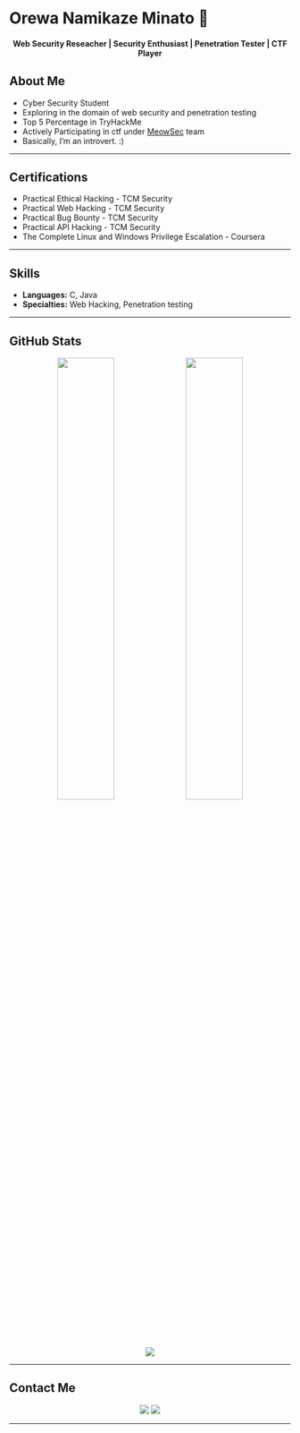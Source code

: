 # Orewa Namikaze Minato 👋

<h4 align="center">Web Security Reseacher | Security Enthusiast | Penetration Tester | CTF Player</h4>  



##  About Me

- Cyber Security Student
- Exploring in the domain of web security and penetration testing
- Top 5 Percentage in TryHackMe
- Actively Participating in ctf under [MeowSec](https://ctftime.org/team/283236) team
- Basically, I’m an introvert. :)

---

## Certifications

- Practical Ethical Hacking - TCM Security
- Practical Web Hacking - TCM Security
- Practical Bug Bounty - TCM Security
- Practical API Hacking - TCM Security
- The Complete Linux and Windows Privilege Escalation - Coursera

---

## Skills

- **Languages:** C, Java
- **Specialties:** Web Hacking, Penetration testing

---

## GitHub Stats

<p align="center">
  <img width="45%" src="https://github-readme-stats.vercel.app/api?username=minato500&show_icons=true&theme=react&count_private=true&hide_border=true" />
  <img width="45%" src="https://github-readme-streak-stats.herokuapp.com/?user=minato500&theme=react&hide_border=true" />
</p>

<p align="center">
  <img src="https://github-readme-activity-graph.vercel.app/graph?username=minato500&theme=react-dark" />
</p>

---

## Contact Me

<p align="center">
  <a href="https://www.linkedin.com/in/harish-kumar-n50"><img src="https://img.shields.io/badge/-LinkedIn-blue?style=flat&logo=Linkedin&logoColor=white" /></a>
  <a href="https://minato500.github.io"><img src="https://img.shields.io/badge/-Portfolio-black?style=flat&logo=Firefox&logoColor=white" /></a>
</p>

---


